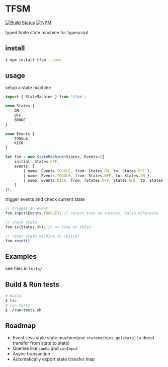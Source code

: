 # TFSM
[![Build Status](https://travis-ci.org/zhfuzzy/tfsm.svg?branch=master)](https://travis-ci.org/zhfuzzy/tfsm)
[![NPM](https://nodei.co/npm/tfsm.png?mini=true)](https://npmjs.org/package/tfsm)

typed finite state machine for typescript

## install

```bash
$ npm install tfsm --save
```

## usage

setup a state machine

```typescript
import { StateMachine } from 'tfsm';

enum States {
    ON,
    OFF,
    BROKE
}

enum Events {
    TOGGLE,
    KICK
}

let fsm = new StateMachine<States, Events>({
    initial: States.OFF,
    events: [
        { name: Events.TOGGLE, from: States.ON, to: States.OFF },
        { name: Events.TOGGLE, from: States.OFF, to: States.ON },
        { name: Events.KICK, from: [States.OFF, States.ON], to: States.BROKE }
    ]
});
```

trigger events and check current state

```typescript
// trigger an event
fsm.input(Events.TOGGLE); // return true on success, false otherwise

// check state
fsm.is(States.ON); // => true or false

// reset state machine to initial
fsm.reset()
```

## Examples

see files in `tests/`

## Build & Run tests

```bash
# build
$ tsc
# run tests
$ ./run-tests.sh
```

## Roadmap

* Event-less style state machine(use `statemachine.go(state)` to direct transfer from state to state)
* Queries like `canGo` and `canInput`
* Async transaction
* Automatically export state transfer map
